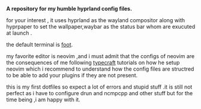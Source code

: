 **A repository for my humble hyprland config files.**

for your interest , it uses hyprland as the wayland compositor along with hyprpaper to set the wallpaper,waybar as the status bar whom are exucuted at launch .

the default terminal is [foot](https://github.com/DanteAlighierin/foot).

my favorite editor is neovim ,and i must admit that the configs of neovim are the consequences of me following [typecraft](https://www.youtube.com/@typecraft_dev) tutorials on how he setup neovim which i recommend to  understand how the config files are structred to be able to add your plugins if they are not present.

this is my first dotfiles so expect a lot of errors and stupid stuff .it is still not perfect as i have to configure drun and ncmpcpp and other stuff but for the time being ,i am happy with it.
